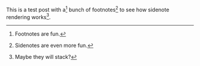 This is a test post with a[^1] bunch of footnotes[^2] to see how sidenote rendering works[^3].

[^1]: Footnotes are fun.

[^2]: Sidenotes are even more fun.

[^3]: Maybe they will stack?

